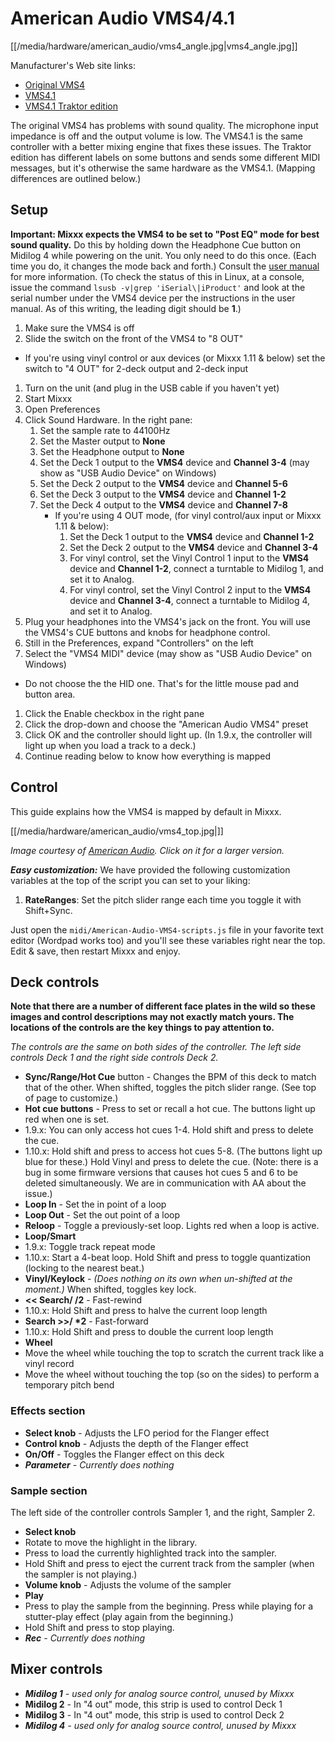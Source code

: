 # American Audio VMS4/4.1

[[/media/hardware/american_audio/vms4_angle.jpg|vms4\_angle.jpg]]

Manufacturer's Web site links:

  - [Original VMS4](http://www.adj.com/vms4)
  - [VMS4.1](http://www.adj.com/vms4-1)
  - [VMS4.1 Traktor edition](http://www.adj.com/vms4-1-traktor)

The original VMS4 has problems with sound quality. The microphone input
impedance is off and the output volume is low. The VMS4.1 is the same
controller with a better mixing engine that fixes these issues. The
Traktor edition has different labels on some buttons and sends some
different MIDI messages, but it's otherwise the same hardware as the
VMS4.1. (Mapping differences are outlined below.)

## Setup

**Important: Mixxx expects the VMS4 to be set to "Post EQ" mode for best
sound quality.** Do this by holding down the Headphone Cue button on
Midilog 4 while powering on the unit. You only need to do this once.
(Each time you do, it changes the mode back and forth.) Consult the
[user
manual](http://intranet.americandj.com/ItemRelatedFiles/8347/vms4.pdf)
for more information. (To check the status of this in Linux, at a
console, issue the command `lsusb -v|grep 'iSerial\|iProduct'` and look
at the serial number under the VMS4 device per the instructions in the
user manual. As of this writing, the leading digit should be **1**.)

1.  Make sure the VMS4 is off
2.  Slide the switch on the front of the VMS4 to "8 OUT"

<!-- end list -->

  - If you're using vinyl control or aux devices (or Mixxx 1.11 & below)
    set the switch to "4 OUT" for 2-deck output and 2-deck input

<!-- end list -->

1.  Turn on the unit (and plug in the USB cable if you haven't yet)
2.  Start Mixxx
3.  Open Preferences
4.  Click Sound Hardware. In the right pane:
    1.  Set the sample rate to 44100Hz
    2.  Set the Master output to **None**
    3.  Set the Headphone output to **None**
    4.  Set the Deck 1 output to the **VMS4** device and **Channel 3-4**
        (may show as "USB Audio Device" on Windows)
    5.  Set the Deck 2 output to the **VMS4** device and **Channel 5-6**
    6.  Set the Deck 3 output to the **VMS4** device and **Channel 1-2**
    7.  Set the Deck 4 output to the **VMS4** device and **Channel 7-8**
          - If you're using 4 OUT mode, (for vinyl control/aux input or
            Mixxx 1.11 & below):
            1.  Set the Deck 1 output to the **VMS4** device and
                **Channel 1-2**
            2.  Set the Deck 2 output to the **VMS4** device and
                **Channel 3-4**
            3.  For vinyl control, set the Vinyl Control 1 input to the
                **VMS4** device and **Channel 1-2**, connect a turntable
                to Midilog 1, and set it to Analog.
            4.  For vinyl control, set the Vinyl Control 2 input to the
                **VMS4** device and **Channel 3-4**, connect a turntable
                to Midilog 4, and set it to Analog.
5.  Plug your headphones into the VMS4's jack on the front. You will use
    the VMS4's CUE buttons and knobs for headphone control.
6.  Still in the Preferences, expand "Controllers" on the left
7.  Select the "VMS4 MIDI" device (may show as "USB Audio Device" on
    Windows)

<!-- end list -->

  - Do not choose the the HID one. That's for the little mouse pad and
    button area.

<!-- end list -->

1.  Click the Enable checkbox in the right pane
2.  Click the drop-down and choose the "American Audio VMS4" preset
3.  Click OK and the controller should light up. (In 1.9.x, the
    controller will light up when you load a track to a deck.)
4.  Continue reading below to know how everything is mapped

## Control

This guide explains how the VMS4 is mapped by default in Mixxx.

[[/media/hardware/american_audio/vms4_top.jpg|]]

*Image courtesy of [American Audio](http://www.adjaudio.com/). Click on
it for a larger version.*

***Easy customization:*** We have provided the following customization
variables at the top of the script you can set to your liking:

1.  **RateRanges**: Set the pitch slider range each time you toggle it
    with Shift+Sync.

Just open the `midi/American-Audio-VMS4-scripts.js` file in your
favorite text editor (Wordpad works too) and you'll see these variables
right near the top. Edit & save, then restart Mixxx and enjoy.

## Deck controls

**Note that there are a number of different face plates in the wild so
these images and control descriptions may not exactly match yours. The
locations of the controls are the key things to pay attention to.**

*The controls are the same on both sides of the controller. The left
side controls Deck 1 and the right side controls Deck 2.*

  - **Sync/Range/Hot Cue** button - Changes the BPM of this deck to
    match that of the other. When shifted, toggles the pitch slider
    range. (See top of page to customize.)
  - **Hot cue buttons** - Press to set or recall a hot cue. The buttons
    light up red when one is set.
  - 1.9.x: You can only access hot cues 1-4. Hold shift and press to
    delete the cue.
  - 1.10.x: Hold shift and press to access hot cues 5-8. (The buttons
    light up blue for these.) Hold Vinyl and press to delete the cue.
    (Note: there is a bug in some firmware versions that causes hot cues
    5 and 6 to be deleted simultaneously. We are in communication with
    AA about the issue.)
  - **Loop In** - Set the in point of a loop
  - **Loop Out** - Set the out point of a loop
  - **Reloop** - Toggle a previously-set loop. Lights red when a loop is
    active.
  - **Loop/Smart**
  - 1.9.x: Toggle track repeat mode
  - 1.10.x: Start a 4-beat loop. Hold Shift and press to toggle
    quantization (locking to the nearest beat.)
  - **Vinyl/Keylock** - *(Does nothing on its own when un-shifted at the
    moment.)* When shifted, toggles key lock.
  - **\<\< Search/ /2** - Fast-rewind
  - 1.10.x: Hold Shift and press to halve the current loop length
  - **Search \>\>/ \*2** - Fast-forward
  - 1.10.x: Hold Shift and press to double the current loop length
  - **Wheel**
  - Move the wheel while touching the top to scratch the current track
    like a vinyl record
  - Move the wheel without touching the top (so on the sides) to perform
    a temporary pitch bend

### Effects section

  - **Select knob** - Adjusts the LFO period for the Flanger effect
  - **Control knob** - Adjusts the depth of the Flanger effect
  - **On/Off** - Toggles the Flanger effect on this deck
  - ***Parameter** - Currently does nothing*

### Sample section

The left side of the controller controls Sampler 1, and the right,
Sampler 2.

  - **Select knob**
  - Rotate to move the highlight in the library.
  - Press to load the currently highlighted track into the sampler.
  - Hold Shift and press to eject the current track from the sampler
    (when the sampler is not playing.)
  - **Volume knob** - Adjusts the volume of the sampler
  - **Play**
  - Press to play the sample from the beginning. Press while playing for
    a stutter-play effect (play again from the beginning.)
  - Hold Shift and press to stop playing.
  - ***Rec** - Currently does nothing*

## Mixer controls

  - ***Midilog 1** - used only for analog source control, unused by
    Mixxx*
  - **Midilog 2** - In "4 out" mode, this strip is used to control Deck
    1
  - **Midilog 3** - In "4 out" mode, this strip is used to control Deck
    2
  - ***Midilog 4** - used only for analog source control, unused by
    Mixxx*
